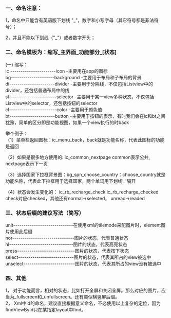 ### 一、命名注意：


1，命名中只能含有英语版下划线 "_"，数字和小写字母（其它符号都是非法符号）；  

2，并且不能以下划线（"_"）或者数字开头；  

### 二、命名模板为：缩写_主界面_功能部分_[状态]  

(一) 缩写：  
ic ----------------------icon                   -主要用在app的图标  
bg---------------------background               -主要用于布局和子布局的背景  
di----------------------divider                 -主要用于分隔线，不仅包括Listview中的divider，还包括普通布局中的线  
sl-----------------------selector               -主要用于某一view多种状态，不仅包括Listview中的selector，还包括按钮的selector  
cl-----------------------color                  -主要用于颜色值  
bt----------------------button                  -主要用于按钮的表示，有时我们会在ic和bt之间犹豫，简单的区分即是功能视图，如果一个view执行的时back  

举个例子：  
（1）菜单栏返回图标：ic_menu_back，back就是功能名称，代表此图标的功能是返回  

（2）如果是很多地方使用的: ic_common_nextpage common表示公共, nextpage表示下一页  

（3）选择国家下拉框背景图：bg_spn_choose_country：choose_country就是功能名称，代表此下拉框用于选择国家，两个单词用下划线’_'隔开  

（4）状态会发生变化的： ic_rb_recharge_check ic_rb_recharge_checked  check对应checked，其他还有normal->selected， unread->readed  

### 三、状态后缀的建议写法（简写）

unit-----------------------------在使用xml的tilemode来配图片时，element图片使用此后缀  
nor------------------------------图片的状态，代表普通状态  
hl-------------------------------图片的状态，代表高亮状态  
press----------------------------图片的状态，代表按下状态  
select---------------------------图片的状态，代表其所占的view被选中  
unselect-------------------------图片的状态，代表其所占的view没有被选中  

### 四、其他  

1， 对于功能而言，相对的状态，比如打开全屏和关闭全屏。那么对应的图片，应当为_fullscreen和_unfullscreen。还有类似横竖屏后缀。  
2， Xml中id的命名，建议直接根据意义命名，不必使用以上复杂的定位，因为findViewById只在某指定layout中find。  
